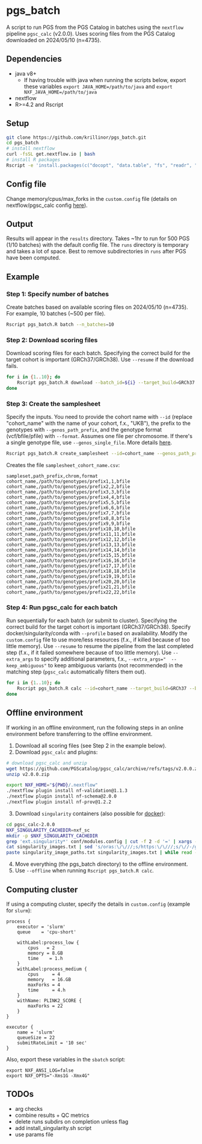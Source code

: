# pgs_batch

A script to run PGS from the PGS Catalog in batches using the `nextflow` pipeline `pgsc_calc` (v2.0.0).
Uses scoring files from the PGS Catalog downloaded on 2024/05/10 (n=4735).

## Dependencies
- java v8+
	- If having trouble with java when running the scripts below, export these variables `export JAVA_HOME=/path/to/java` and `export NXF_JAVA_HOME=/path/to/java`
- nextflow
- R>=4.2 and Rscript

## Setup

```bash
git clone https://github.com/krillinor/pgs_batch.git
cd pgs_batch
# install nextflow
curl -fsSL get.nextflow.io | bash
# install R packages
Rscript -e 'install.packages(c("docopt", "data.table", "fs", "readr", "curl", "stringr"), repos = "http://cran.us.r-project.org")'
```

## Config file

Change memory/cpus/max_forks in the `custom.config` file (details on nextflow/pgsc_calc config [here](https://pgsc-calc.readthedocs.io/en/latest/how-to/bigjob.html#how-do-i-run-pgsc-calc-on-larger-datasets-and-more-powerful-computers)).

## Output

Results will appear in the `results` directory.
Takes ~1hr to run for 500 PGS (1/10 batches) with the default config file.
The `runs` directory is temporary and takes a lot of space. Best to remove subdirectories in `runs` after PGS have been computed.

## Example

### Step 1: Specify number of batches

Create batches based on available scoring files on 2024/05/10 (n=4735).
For example, 10 batches (~500 per file).

```bash
Rscript pgs_batch.R batch --n_batches=10
```

### Step 2: Download scoring files

Download scoring files for each batch.
Specifying the correct build for the target cohort is important (GRCh37/GRCh38).
Use `--resume` if the download fails.

```bash
for i in {1..10}; do
    Rscript pgs_batch.R download --batch_id=${i} --target_build=GRCh37
done
```

### Step 3: Create the samplesheet

Specify the inputs.
You need to provide the cohort name with `--id` (replace "cohort_name" with the name of your cohort, f.x., "UKB"), the prefix to the genotypes with `--genos_path_prefix`, and the genotype format (vcf/bfile/pfile) with `--format`. Assumes one file per chromosome. If there's a single genotype file, use `--genos_single_file`.
More details [here](https://pgsc-calc.readthedocs.io/en/latest/how-to/samplesheet.html#setup-samplesheet).

```bash
Rscript pgs_batch.R create_samplesheet --id=cohort_name --genos_path_prefix="/path/to/genotypes/prefix" --format=bfile
```

Creates the file `samplesheet_cohort_name.csv`:

```
sampleset,path_prefix,chrom,format
cohort_name,/path/to/genotypes/prefix1,1,bfile
cohort_name,/path/to/genotypes/prefix2,2,bfile
cohort_name,/path/to/genotypes/prefix3,3,bfile
cohort_name,/path/to/genotypes/prefix4,4,bfile
cohort_name,/path/to/genotypes/prefix5,5,bfile
cohort_name,/path/to/genotypes/prefix6,6,bfile
cohort_name,/path/to/genotypes/prefix7,7,bfile
cohort_name,/path/to/genotypes/prefix8,8,bfile
cohort_name,/path/to/genotypes/prefix9,9,bfile
cohort_name,/path/to/genotypes/prefix10,10,bfile
cohort_name,/path/to/genotypes/prefix11,11,bfile
cohort_name,/path/to/genotypes/prefix12,12,bfile
cohort_name,/path/to/genotypes/prefix13,13,bfile
cohort_name,/path/to/genotypes/prefix14,14,bfile
cohort_name,/path/to/genotypes/prefix15,15,bfile
cohort_name,/path/to/genotypes/prefix16,16,bfile
cohort_name,/path/to/genotypes/prefix17,17,bfile
cohort_name,/path/to/genotypes/prefix18,18,bfile
cohort_name,/path/to/genotypes/prefix19,19,bfile
cohort_name,/path/to/genotypes/prefix20,20,bfile
cohort_name,/path/to/genotypes/prefix21,21,bfile
cohort_name,/path/to/genotypes/prefix22,22,bfile
```

### Step 4: Run pgsc_calc for each batch

Run sequentially for each batch (or submit to cluster).
Specifying the correct build for the target cohort is important (GRCh37/GRCh38).
Specify docker/singularity/conda with `--profile` based on availability.
Modify the `custom.config` file to use more/less resources (f.x., if killed because of too little memory).
Use `--resume` to resume the pipeline from the last completed step (f.x., if it failed somewhere because of too little memory).
Use `--extra_args` to specify additional parameters, f.x., `--extra_args="  --keep_ambiguous"` to keep ambiguous variants (not recommended) in the matching step (`pgsc_calc` automatically filters them out).

```bash
for i in {1..10}; do
    Rscript pgs_batch.R calc --id=cohort_name --target_build=GRCh37 --batch_id=${i} --profile=docker
done
```

## Offline environment

If working in an offline environment, run the following steps in an online environment before transferring to the offline environment.

1. Download all scoring files (see Step 2 in the example below).
2. Download `pgsc_calc` and plugins:

```bash
# download pgsc_calc and unzip
wget https://github.com/PGScatalog/pgsc_calc/archive/refs/tags/v2.0.0.zip
unzip v2.0.0.zip

export NXF_HOME="${PWD}/.nextflow"
./nextflow plugin install nf-validation@1.1.3
./nextflow plugin install nf-schema@2.0.0
./nextflow plugin install nf-prov@1.2.2
```

3. Download `singularity` containers (also possible for [docker](https://pgsc-calc.readthedocs.io/en/latest/how-to/offline.html#docker)):

```bash
cd pgsc_calc-2.0.0
NXF_SINGULARITY_CACHEDIR=nxf_sc
mkdir -p $NXF_SINGULARITY_CACHEDIR
grep 'ext.singularity*' conf/modules.config | cut -f 2 -d '=' | xargs -L 2 echo | tr -d ' ' > singularity_images.txt
cat singularity_images.txt | sed 's/oras:\/\///;s/https:\/\///;s/\//-/g;s/$/.img/;s/:/-/' > singularity_image_paths.txt
paste singularity_image_paths.txt singularity_images.txt | while read -a line; do singularity pull --disable-cache --dir $NXF_SINGULARITY_CACHEDIR ${line[0]} ${line[1]}; done
```

4. Move everything (the pgs_batch directory) to the offline environment.
5. Use `--offline` when running `Rscript pgs_batch.R calc`.

## Computing cluster

If using a computing cluster, specify the details in `custom.config` (example for `slurm`):

```
process {
    executor = 'slurm'
    queue    = 'cpu-short'

    withLabel:process_low {
        cpus   = 2
        memory = 8.GB
        time    = 1.h
    }
    withLabel:process_medium {
        cpus     = 4
        memory   = 16.GB
        maxForks = 4
        time     = 4.h
    }
    withName: PLINK2_SCORE {
        maxForks = 22
    }
}

executor {
    name = 'slurm'
    queueSize = 22
    submitRateLimit = '10 sec'
}
```

Also, export these variables in the `sbatch` script:

```
export NXF_ANSI_LOG=false
export NXF_OPTS="-Xms1G -Xmx4G"
```

## TODOs

- arg checks
- combine results + QC metrics
- delete runs subdirs on completion unless flag
- add install_singularity.sh script
- use params file
